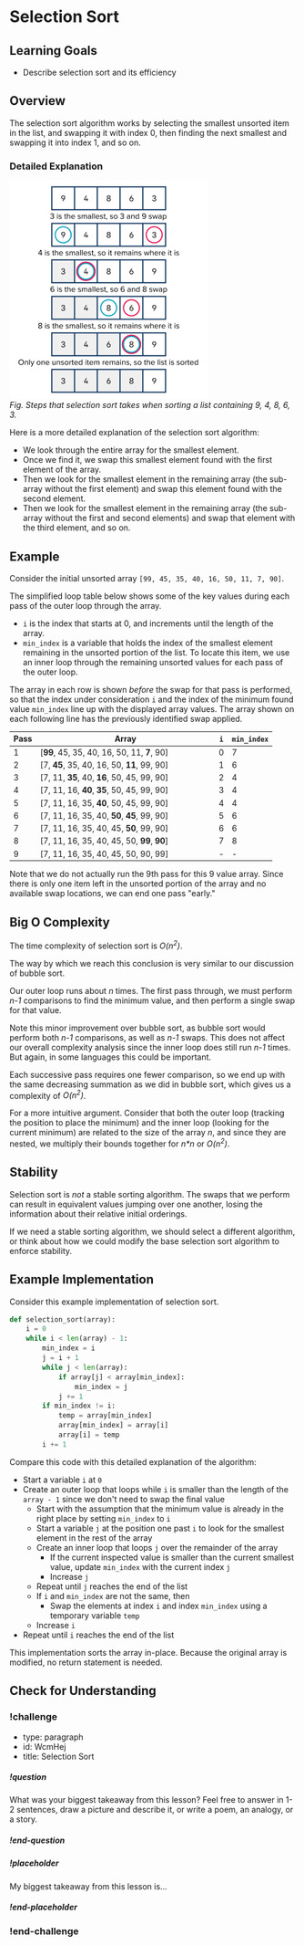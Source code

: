 # Selection Sort

## Learning Goals

- Describe selection sort and its efficiency

## Overview

The selection sort algorithm works by selecting the smallest unsorted item in the list, and swapping it with index 0, then finding the next smallest and swapping it into index 1, and so on.

### Detailed Explanation

![Selection sort example. The list starts with 9, 4, 8, 6, 3. 3 is the smallest, so 3 and 9 swap. 3, 4, 8, 6, 9. 4 is the smallest, so it remains where it is. 3, 4, 8, 6, 9. 6 is the smallest, so 6 and 8 swap. 3, 4, 6, 8, 9. 8 is the smallest, so it remains where it is. 3, 4, 6, 8, 9. Only one unsorted item remains, so the list is sorted.](../assets/sorting-algorithms_selection-sort_small-example.png)  
_Fig. Steps that selection sort takes when sorting a list containing 9, 4, 8, 6, 3._

Here is a more detailed explanation of the selection sort algorithm:

- We look through the entire array for the smallest element.
- Once we find it, we swap this smallest element found with the first element of the array.
- Then we look for the smallest element in the remaining array (the sub-array without the first element) and swap this element found with the second element.
- Then we look for the smallest element in the remaining array (the sub-array without the first and second elements) and swap that element with the third element, and so on.

## Example

Consider the initial unsorted array `[99, 45, 35, 40, 16, 50, 11, 7, 90]`.

The simplified loop table below shows some of the key values during each pass of the outer loop through the array.

- `i` is the index that starts at 0, and increments until the length of the array.
- `min_index` is a variable that holds the index of the smallest element remaining in the unsorted portion of the list. To locate this item, we use an inner loop through the remaining unsorted values for each pass of the outer loop.

The array in each row is shown _before_ the swap for that pass is performed, so that the index under consideration `i` and the index of the minimum found value `min_index` line up with the displayed array values. The array shown on each following line has the previously identified swap applied.

| Pass | <div style="min-width: 300px;">Array</div>  | `i` | `min_index` |
| ---- | ------------------------------------------- | --- | ----------- |
| 1    | [**99**, 45, 35, 40, 16, 50, 11, **7**, 90] | 0   | 7           |
| 2    | [7, **45**, 35, 40, 16, 50, **11**, 99, 90] | 1   | 6           |
| 3    | [7, 11, **35**, 40, **16**, 50, 45, 99, 90] | 2   | 4           |
| 4    | [7, 11, 16, **40**, **35**, 50, 45, 99, 90] | 3   | 4           |
| 5    | [7, 11, 16, 35, **40**, 50, 45, 99, 90]     | 4   | 4           |
| 6    | [7, 11, 16, 35, 40, **50**, **45**, 99, 90] | 5   | 6           |
| 7    | [7, 11, 16, 35, 40, 45, **50**, 99, 90]     | 6   | 6           |
| 8    | [7, 11, 16, 35, 40, 45, 50, **99**, **90**] | 7   | 8           |
| 9    | [7, 11, 16, 35, 40, 45, 50, 90, 99]         | -   | -           |

Note that we do not actually run the 9th pass for this 9 value array. Since there is only one item left in the unsorted portion of the array and no available swap locations, we can end one pass "early."

## Big O Complexity

The time complexity of selection sort is _O(n<sup>2</sup>)_.

The way by which we reach this conclusion is very similar to our discussion of bubble sort.

Our outer loop runs about _n_ times. The first pass through, we must perform _n-1_ comparisons to find the minimum value, and then perform a single swap for that value.

Note this minor improvement over bubble sort, as bubble sort would perform both _n-1_ comparisons, as well as _n-1_ swaps. This does not affect our overall complexity analysis since the inner loop does still run _n-1_ times. But again, in some languages this could be important.

Each successive pass requires one fewer comparison, so we end up with the same decreasing summation as we did in bubble sort, which gives us a complexity of _O(n<sup>2</sup>)_.

For a more intuitive argument. Consider that both the outer loop (tracking the position to place the minimum) and the inner loop (looking for the current minimum) are related to the size of the array _n_, and since they are nested, we multiply their bounds together for _n*n_ or _O(n<sup>2</sup>)_.

## Stability

Selection sort is _not_ a stable sorting algorithm. The swaps that we perform can result in equivalent values jumping over one another, losing the information about their relative initial orderings.

If we need a stable sorting algorithm, we should select a different algorithm, or think about how we could modify the base selection sort algorithm to enforce stability.

## Example Implementation

Consider this example implementation of selection sort.

```python
def selection_sort(array):
    i = 0
    while i < len(array) - 1:
        min_index = i
        j = i + 1
        while j < len(array):
            if array[j] < array[min_index]:
                min_index = j
            j += 1
        if min_index != i:
            temp = array[min_index]
            array[min_index] = array[i]
            array[i] = temp
        i += 1
```

Compare this code with this detailed explanation of the algorithm:

- Start a variable `i` at `0`
- Create an outer loop that loops while `i` is smaller than the length of the `array - 1` since we don't need to swap the final value
  - Start with the assumption that the minimum value is already in the right place by setting `min_index` to `i` 
  - Start a variable `j` at the position one past `i` to look for the smallest element in the rest of the array
  - Create an inner loop that loops `j` over the remainder of the array
    - If the current inspected value is smaller than the current smallest value, update `min_index` with the current index `j`
    - Increase `j`
  - Repeat until `j` reaches the end of the list
  - If `i` and `min_index` are not the same, then
    - Swap the elements at index `i` and index `min_index` using a temporary variable `temp`
  - Increase `i`
- Repeat until `i` reaches the end of the list

This implementation sorts the array in-place. Because the original array is modified, no return statement is needed.

## Check for Understanding

<!-- Question Takeaway -->
<!-- prettier-ignore-start -->
### !challenge
* type: paragraph
* id: WcmHej
* title: Selection Sort
##### !question

What was your biggest takeaway from this lesson? Feel free to answer in 1-2 sentences, draw a picture and describe it, or write a poem, an analogy, or a story.

##### !end-question
##### !placeholder

My biggest takeaway from this lesson is...

##### !end-placeholder
### !end-challenge
<!-- prettier-ignore-end -->
